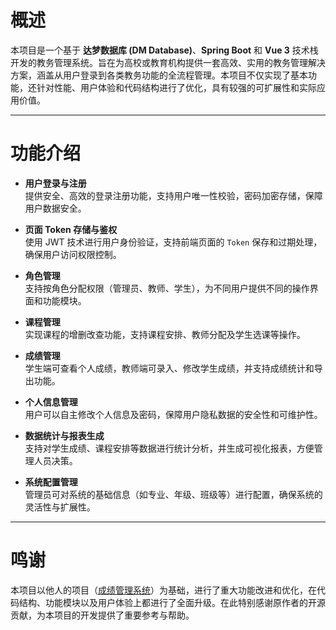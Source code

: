 # **概述**

本项目是一个基于 **达梦数据库 (DM Database)**、**Spring Boot** 和 **Vue 3** 技术栈开发的教务管理系统。旨在为高校或教育机构提供一套高效、实用的教务管理解决方案，涵盖从用户登录到各类教务功能的全流程管理。本项目不仅实现了基本功能，还针对性能、用户体验和代码结构进行了优化，具有较强的可扩展性和实际应用价值。

---

# **功能介绍**

- **用户登录与注册**  
  提供安全、高效的登录注册功能，支持用户唯一性校验，密码加密存储，保障用户数据安全。

- **页面 Token 存储与鉴权**  
  使用 JWT 技术进行用户身份验证，支持前端页面的 `Token` 保存和过期处理，确保用户访问权限控制。

- **角色管理**  
  支持按角色分配权限（管理员、教师、学生），为不同用户提供不同的操作界面和功能模块。

- **课程管理**  
  实现课程的增删改查功能，支持课程安排、教师分配及学生选课等操作。

- **成绩管理**  
  学生端可查看个人成绩，教师端可录入、修改学生成绩，并支持成绩统计和导出功能。

- **个人信息管理**  
  用户可以自主修改个人信息及密码，保障用户隐私数据的安全性和可维护性。

- **数据统计与报表生成**  
  支持对学生成绩、课程安排等数据进行统计分析，并生成可视化报表，方便管理人员决策。

- **系统配置管理**  
  管理员可对系统的基础信息（如专业、年级、班级等）进行配置，确保系统的灵活性与扩展性。

---

# **鸣谢**

本项目以他人的项目（[成绩管理系统](https://gitee.com/DeitySpark/score-management-system)）为基础，进行了重大功能改进和优化，在代码结构、功能模块以及用户体验上都进行了全面升级。在此特别感谢原作者的开源贡献，为本项目的开发提供了重要参考与帮助。